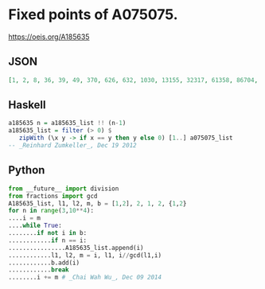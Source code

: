 # Fixed points of A075075\.
https://oeis.org/A185635
## JSON
```JSON
[1, 2, 8, 36, 39, 49, 370, 626, 632, 1030, 13155, 32317, 61358, 86704, 2535431, 13360009]
```
## Haskell
```Haskell
a185635 n = a185635_list !! (n-1)
a185635_list = filter (> 0) $
   zipWith (\x y -> if x == y then y else 0) [1..] a075075_list
-- _Reinhard Zumkeller_, Dec 19 2012
```
## Python
```Python
from __future__ import division
from fractions import gcd
A185635_list, l1, l2, m, b = [1,2], 2, 1, 2, {1,2}
for n in range(3,10**4):
....i = m
....while True:
........if not i in b:
............if n == i:
................A185635_list.append(i)
............l1, l2, m = i, l1, i//gcd(l1,i)
............b.add(i)
............break
........i += m # _Chai Wah Wu_, Dec 09 2014
```
